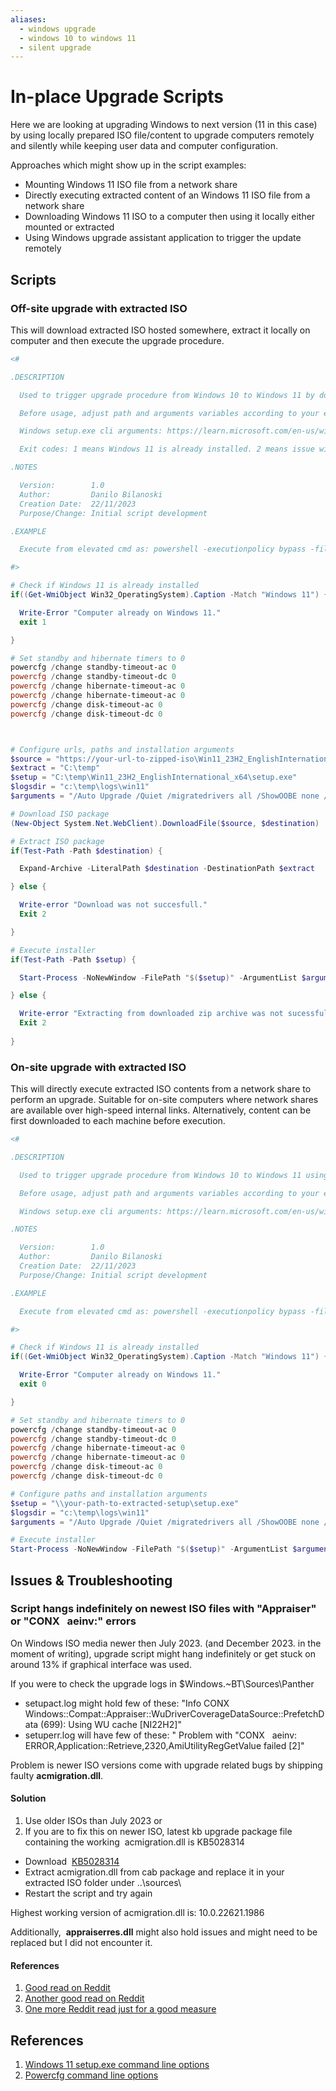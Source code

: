 ```yaml
---
aliases:
  - windows upgrade
  - windows 10 to windows 11
  - silent upgrade
---
```


# In-place Upgrade Scripts

Here we are looking at upgrading Windows to next version (11 in this case) by using locally prepared ISO file/content to upgrade computers remotely and silently while keeping user data and computer  configuration.

Approaches which might show up in the script examples:
* Mounting Windows 11 ISO file from a network share
* Directly executing extracted content of an Windows 11 ISO file from a network share
* Downloading Windows 11 ISO to a computer then using it locally either mounted or extracted
* Using Windows upgrade assistant application to trigger the update remotely


## Scripts

### Off-site upgrade with extracted ISO

This will download extracted ISO hosted somewhere, extract it locally on computer and then execute the upgrade procedure.

```powershell
<#

.DESCRIPTION

  Used to trigger upgrade procedure from Windows 10 to Windows 11 by downloading ISO package from online repository then executing the procedure locally.

  Before usage, adjust path and arguments variables according to your environment and needs.

  Windows setup.exe cli arguments: https://learn.microsoft.com/en-us/windows-hardware/manufacture/desktop/windows-setup-command-line-options?view=windows-11#skipfinalize

  Exit codes: 1 means Windows 11 is already installed. 2 means issue with downloading or extaction ISO content.

.NOTES

  Version:        1.0
  Author:         Danilo Bilanoski
  Creation Date:  22/11/2023
  Purpose/Change: Initial script development

.EXAMPLE

  Execute from elevated cmd as: powershell -executionpolicy bypass -file "\\path-to-this-script\get-win11upgrade-offsite.ps1"

#>

# Check if Windows 11 is already installed
if((Get-WmiObject Win32_OperatingSystem).Caption -Match "Windows 11") {

  Write-Error "Computer already on Windows 11."
  exit 1

}

# Set standby and hibernate timers to 0
powercfg /change standby-timeout-ac 0
powercfg /change standby-timeout-dc 0
powercfg /change hibernate-timeout-ac 0
powercfg /change hibernate-timeout-ac 0
powercfg /change disk-timeout-ac 0
powercfg /change disk-timeout-dc 0



# Configure urls, paths and installation arguments
$source = "https://your-url-to-zipped-iso\Win11_23H2_EnglishInternational_x64.zip"
$extract = "C:\temp"
$setup = "C:\temp\Win11_23H2_EnglishInternational_x64\setup.exe"
$logsdir = "c:\temp\logs\win11"
$arguments = "/Auto Upgrade /Quiet /migratedrivers all /ShowOOBE none /Compat IgnoreWarning /Telemetry Disable /DynamicUpdate disable /eula accept /BitLocker AlwaysSuspend /copylogs $logsdir"

# Download ISO package
(New-Object System.Net.WebClient).DownloadFile($source, $destination)

# Extract ISO package
if(Test-Path -Path $destination) {

  Expand-Archive -LiteralPath $destination -DestinationPath $extract

} else {

  Write-error "Download was not succesfull."
  Exit 2

} 

# Execute installer
if(Test-Path -Path $setup) {

  Start-Process -NoNewWindow -FilePath "$($setup)" -ArgumentList $arguments -Wait

} else {

  Write-error "Extracting from downloaded zip archive was not sucessfull."
  Exit 2
  
}
```


### On-site upgrade with extracted ISO

This will directly execute extracted ISO contents from a network share to perform an upgrade. Suitable for on-site computers where network shares are available over high-speed internal links. Alternatively, content can be first downloaded to each machine before execution.

```powershell
<#

.DESCRIPTION

  Used to trigger upgrade procedure from Windows 10 to Windows 11 using locally hosted contents of an Windows 11 installation ISO file.

  Before usage, adjust path and arguments variables according to your environment and needs.

  Windows setup.exe cli arguments: https://learn.microsoft.com/en-us/windows-hardware/manufacture/desktop/windows-setup-command-line-options?view=windows-11

.NOTES

  Version:        1.0
  Author:         Danilo Bilanoski
  Creation Date:  22/11/2023
  Purpose/Change: Initial script development

.EXAMPLE

  Execute from elevated cmd as: powershell -executionpolicy bypass -file "\\path-to-this-script\get-win11upgrade-onsite.ps1"

#>

# Check if Windows 11 is already installed
if((Get-WmiObject Win32_OperatingSystem).Caption -Match "Windows 11") {

  Write-Error "Computer already on Windows 11."
  exit 0

}

# Set standby and hibernate timers to 0
powercfg /change standby-timeout-ac 0
powercfg /change standby-timeout-dc 0
powercfg /change hibernate-timeout-ac 0
powercfg /change hibernate-timeout-ac 0
powercfg /change disk-timeout-ac 0
powercfg /change disk-timeout-dc 0

# Configure paths and installation arguments
$setup = "\\your-path-to-extracted-setup\setup.exe"
$logsdir = "c:\temp\logs\win11"
$arguments = "/Auto Upgrade /Quiet /migratedrivers all /ShowOOBE none /Compat IgnoreWarning /Telemetry Disable /DynamicUpdate disable /eula accept /BitLocker AlwaysSuspend /copylogs $logsdir"

# Execute installer
Start-Process -NoNewWindow -FilePath "$($setup)" -ArgumentList $arguments -Wait
```

## Issues & Troubleshooting

### Script hangs indefinitely on newest ISO files with "Appraiser" or "CONX   aeinv:" errors

On Windows ISO media newer then July 2023. (and December 2023. in the moment of writing), upgrade script might hang indefinitely or get stuck on around 13% if graphical interface was used. 

If you were to check the upgrade logs in $Windows.~BT\Sources\Panther

- setupact.log might hold few of these: "Info CONX Windows::Compat::Appraiser::WuDriverCoverageDataSource::PrefetchData (699): Using WU cache [NI22H2]"
- setuperr.log will have few of these: " Problem with "CONX   aeinv: ERROR,Application::Retrieve,2320,AmiUtilityRegGetValue failed [2]"

Problem is newer ISO versions come with upgrade related bugs by shipping faulty **acmigration.dll**.

#### Solution

1. Use older ISOs than July 2023 or
2. If you are to fix this on newer ISO, latest kb upgrade package file containing the working  acmigration.dll is KB5028314

- Download  [KB5028314](https://www.catalog.update.microsoft.com/Search.aspx?q=KB5028314)
- Extract acmigration.dll from cab package and replace it in your extracted ISO folder under \..\sources\ 
- Restart the script and try again

Highest working version of acmigration.dll is: 10.0.22621.1986

Additionally,  **appraiserres.dll** might also hold issues and might need to be replaced but I did not encounter it.

#### References
1.  [Good read on Reddit](https://www.reddit.com/r/SCCM/comments/15tutvf/in_place_upgrade_hanging_recent/)
2. [Another good read on Reddit](https://www.reddit.com/r/SCCM/comments/17pxxvv/23h2_inplace_upgrade_stuck_at_14/)
3. [One more Reddit read just for a good measure](https://www.reddit.com/r/techsupport/comments/17c7ypq/windows_11_deployment_error_amiutilityreggetvalue/)

## References

1. [Windows 11 setup.exe command line options](https://learn.microsoft.com/en-us/windows-hardware/manufacture/desktop/windows-setup-command-line-options?view=windows-11)
2. [Powercfg command line options](https://learn.microsoft.com/en-us/windows-hardware/design/device-experiences/powercfg-command-line-options#option_change)